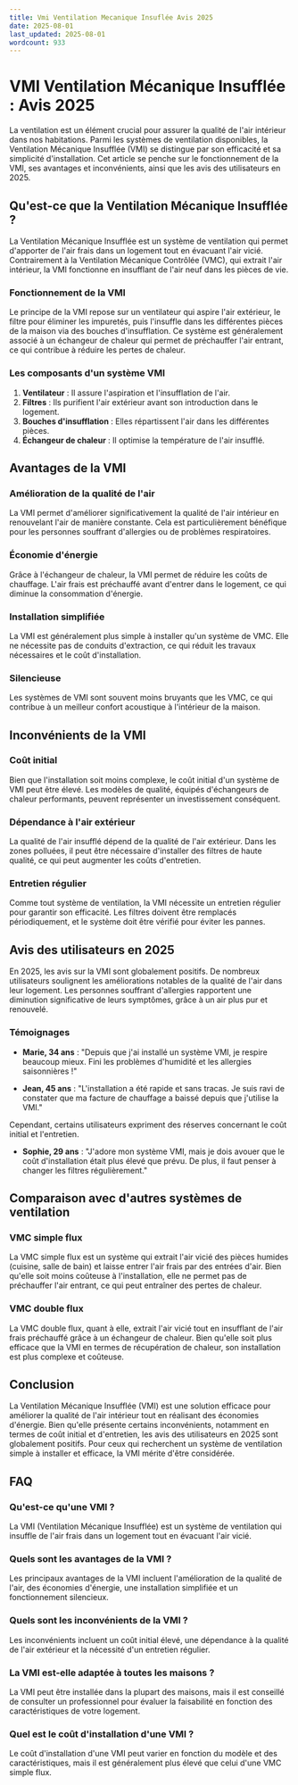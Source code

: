 ```yaml
---
title: Vmi Ventilation Mecanique Insuflée Avis 2025
date: 2025-08-01
last_updated: 2025-08-01
wordcount: 933
---
```


# VMI Ventilation Mécanique Insufflée : Avis 2025

La ventilation est un élément crucial pour assurer la qualité de l'air intérieur dans nos habitations. Parmi les systèmes de ventilation disponibles, la Ventilation Mécanique Insufflée (VMI) se distingue par son efficacité et sa simplicité d'installation. Cet article se penche sur le fonctionnement de la VMI, ses avantages et inconvénients, ainsi que les avis des utilisateurs en 2025.

## Qu'est-ce que la Ventilation Mécanique Insufflée ?

La Ventilation Mécanique Insufflée est un système de ventilation qui permet d'apporter de l'air frais dans un logement tout en évacuant l'air vicié. Contrairement à la Ventilation Mécanique Contrôlée (VMC), qui extrait l'air intérieur, la VMI fonctionne en insufflant de l'air neuf dans les pièces de vie.

### Fonctionnement de la VMI

Le principe de la VMI repose sur un ventilateur qui aspire l'air extérieur, le filtre pour éliminer les impuretés, puis l'insuffle dans les différentes pièces de la maison via des bouches d'insufflation. Ce système est généralement associé à un échangeur de chaleur qui permet de préchauffer l'air entrant, ce qui contribue à réduire les pertes de chaleur.

### Les composants d'un système VMI

1. **Ventilateur** : Il assure l'aspiration et l'insufflation de l'air.
2. **Filtres** : Ils purifient l'air extérieur avant son introduction dans le logement.
3. **Bouches d'insufflation** : Elles répartissent l'air dans les différentes pièces.
4. **Échangeur de chaleur** : Il optimise la température de l'air insufflé.

## Avantages de la VMI

### Amélioration de la qualité de l'air

La VMI permet d'améliorer significativement la qualité de l'air intérieur en renouvelant l'air de manière constante. Cela est particulièrement bénéfique pour les personnes souffrant d'allergies ou de problèmes respiratoires.

### Économie d'énergie

Grâce à l'échangeur de chaleur, la VMI permet de réduire les coûts de chauffage. L'air frais est préchauffé avant d'entrer dans le logement, ce qui diminue la consommation d'énergie.

### Installation simplifiée

La VMI est généralement plus simple à installer qu'un système de VMC. Elle ne nécessite pas de conduits d'extraction, ce qui réduit les travaux nécessaires et le coût d'installation.

### Silencieuse

Les systèmes de VMI sont souvent moins bruyants que les VMC, ce qui contribue à un meilleur confort acoustique à l'intérieur de la maison.

## Inconvénients de la VMI

### Coût initial

Bien que l'installation soit moins complexe, le coût initial d'un système de VMI peut être élevé. Les modèles de qualité, équipés d'échangeurs de chaleur performants, peuvent représenter un investissement conséquent.

### Dépendance à l'air extérieur

La qualité de l'air insufflé dépend de la qualité de l'air extérieur. Dans les zones polluées, il peut être nécessaire d'installer des filtres de haute qualité, ce qui peut augmenter les coûts d'entretien.

### Entretien régulier

Comme tout système de ventilation, la VMI nécessite un entretien régulier pour garantir son efficacité. Les filtres doivent être remplacés périodiquement, et le système doit être vérifié pour éviter les pannes.

## Avis des utilisateurs en 2025

En 2025, les avis sur la VMI sont globalement positifs. De nombreux utilisateurs soulignent les améliorations notables de la qualité de l'air dans leur logement. Les personnes souffrant d'allergies rapportent une diminution significative de leurs symptômes, grâce à un air plus pur et renouvelé.

### Témoignages

- **Marie, 34 ans** : "Depuis que j'ai installé un système VMI, je respire beaucoup mieux. Fini les problèmes d'humidité et les allergies saisonnières !"
  
- **Jean, 45 ans** : "L'installation a été rapide et sans tracas. Je suis ravi de constater que ma facture de chauffage a baissé depuis que j'utilise la VMI."

Cependant, certains utilisateurs expriment des réserves concernant le coût initial et l'entretien. 

- **Sophie, 29 ans** : "J'adore mon système VMI, mais je dois avouer que le coût d'installation était plus élevé que prévu. De plus, il faut penser à changer les filtres régulièrement."

## Comparaison avec d'autres systèmes de ventilation

### VMC simple flux

La VMC simple flux est un système qui extrait l'air vicié des pièces humides (cuisine, salle de bain) et laisse entrer l'air frais par des entrées d'air. Bien qu'elle soit moins coûteuse à l'installation, elle ne permet pas de préchauffer l'air entrant, ce qui peut entraîner des pertes de chaleur.

### VMC double flux

La VMC double flux, quant à elle, extrait l'air vicié tout en insufflant de l'air frais préchauffé grâce à un échangeur de chaleur. Bien qu'elle soit plus efficace que la VMI en termes de récupération de chaleur, son installation est plus complexe et coûteuse.

## Conclusion

La Ventilation Mécanique Insufflée (VMI) est une solution efficace pour améliorer la qualité de l'air intérieur tout en réalisant des économies d'énergie. Bien qu'elle présente certains inconvénients, notamment en termes de coût initial et d'entretien, les avis des utilisateurs en 2025 sont globalement positifs. Pour ceux qui recherchent un système de ventilation simple à installer et efficace, la VMI mérite d'être considérée.

## FAQ

### Qu'est-ce qu'une VMI ?

La VMI (Ventilation Mécanique Insufflée) est un système de ventilation qui insuffle de l'air frais dans un logement tout en évacuant l'air vicié.

### Quels sont les avantages de la VMI ?

Les principaux avantages de la VMI incluent l'amélioration de la qualité de l'air, des économies d'énergie, une installation simplifiée et un fonctionnement silencieux.

### Quels sont les inconvénients de la VMI ?

Les inconvénients incluent un coût initial élevé, une dépendance à la qualité de l'air extérieur et la nécessité d'un entretien régulier.

### La VMI est-elle adaptée à toutes les maisons ?

La VMI peut être installée dans la plupart des maisons, mais il est conseillé de consulter un professionnel pour évaluer la faisabilité en fonction des caractéristiques de votre logement.

### Quel est le coût d'installation d'une VMI ?

Le coût d'installation d'une VMI peut varier en fonction du modèle et des caractéristiques, mais il est généralement plus élevé que celui d'une VMC simple flux.